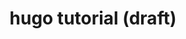 ---
title: "hugo tutorial (draft)"
#date: {{ .Date }}
categories: [blogging]
tags: [hugo, blog]
weight: 2
---